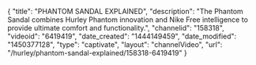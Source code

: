 {
    "title": "PHANTOM SANDAL EXPLAINED",
    "description": "The Phantom Sandal combines Hurley Phantom innovation and Nike Free intelligence to provide ultimate comfort and functionality.",
    "channelid": "158318",
    "videoid": "6419419",
    "date_created": "1444149459",
    "date_modified": "1450377128",
    "type": "captivate",
    "layout": "channelVideo",
    "url": "\/hurley\/phantom-sandal-explained\/158318-6419419"
}